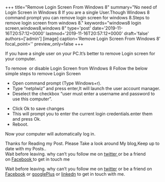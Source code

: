 +++
title="Remove Login Screen From Windows 8"
summary="No need of Login Screen in Windows 8 If you are a single User.Though Windows 8 command prompt you can remove login screen for windows 8.Steps to remove login screen from windows 8."
keywords="windows8 login screen,windows8,windows 8"
type='post'
date='2019-11-16T20:57:12+0000'
lastmod='2019-11-16T20:57:12+0000'
draft='false'
authors=['admin']
[image]
caption='Remove Login Screen From Windows 8'
focal_point=''
preview_only=false
+++








If you have a single user on your PC.It’s better to remove Login screen for your computer.

To remove &nbsp;or disable Login Screen from Windows 8&nbsp;Follow the below simple steps to remove Login Screen

<ul><li><span style="line-height: 13px;">Open command prompt (Type Windows+r).</span></li><li>Type “netplwiz” and press enter,It will launch the user account manager.</li><li>Deselect the checkbox “user must enter a username and password to use this computer”.</li></ul>

<ul><li>Click Ok to save changes</li><li>This will prompt you to enter the current login credentials.enter them and press Ok.</li><li>Reboot.</li></ul>

Now your computer will automatically log in.

Thanks for Reading my Post.&nbsp;Please Take a look around My blog,Keep up to date with my Posts..<br>
Wait before leaving.&nbsp;why can’t you follow me on&nbsp;<a title="ArunkumarGudelli Twitter" href="http://twitter.com/arunGudelli" target="_blank">twitter&nbsp;</a>or be a friend on&nbsp;<a title="Arunkumar Gudelli Facebook" href="http://www.facebook.com/arungudelli" target="_blank">Facebook&nbsp;</a>to get in touch me

Wait before leaving.
why can’t you follow me on <a href="https://twitter.com/arungudelli" target="_blank">twitter</a> or be a friend on <a href="https://www.facebook.com/gudelliArun" target="_blank">Facebook</a> or <a href="https://plus.google.com/+ArunkumarGudelli" target="_blank">googlePlus</a> or <a href="https://www.linkedin.com/in/arungudelli/" target="_blank">linkedn</a> to get in touch with me.









